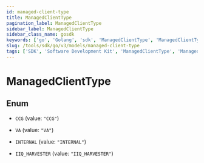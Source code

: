 ```yaml
---
id: managed-client-type
title: ManagedClientType
pagination_label: ManagedClientType
sidebar_label: ManagedClientType
sidebar_class_name: gosdk
keywords: ['go', 'Golang', 'sdk', 'ManagedClientType', 'ManagedClientType'] 
slug: /tools/sdk/go/v3/models/managed-client-type
tags: ['SDK', 'Software Development Kit', 'ManagedClientType', 'ManagedClientType']
---
```


# ManagedClientType

## Enum


* `CCG` (value: `"CCG"`)

* `VA` (value: `"VA"`)

* `INTERNAL` (value: `"INTERNAL"`)

* `IIQ_HARVESTER` (value: `"IIQ_HARVESTER"`)



